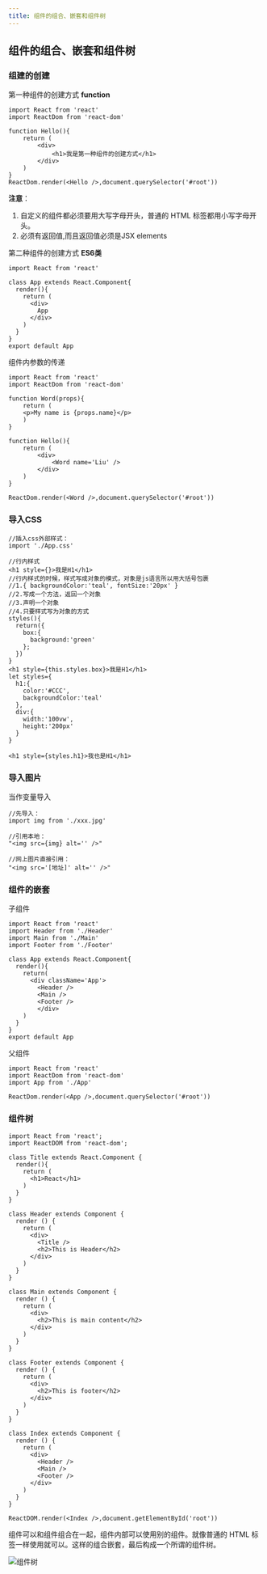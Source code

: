```yaml
---
title: 组件的组合、嵌套和组件树
---
```


## 组件的组合、嵌套和组件树

### 组建的创建

第一种组件的创建方式 **function**

```
import React from 'react'
import ReactDom from 'react-dom'

function Hello(){
    return (
        <div>
            <h1>我是第一种组件的创建方式</h1>
        </div>
    )
}
ReactDom.render(<Hello />,document.querySelector('#root'))
```

**注意**：

 1. 自定义的组件都必须要用大写字母开头，普通的 HTML 标签都用小写字母开头。
 2. 必须有返回值,而且返回值必须是JSX elements

第二种组件的创建方式 **ES6类**

```
import React from 'react'

class App extends React.Component{
  render(){
    return (
      <div>
        App
      </div>    
    )
  }
}
export default App
```

组件内参数的传递

```
import React from 'react'
import ReactDom from 'react-dom'

function Word(props){
    return (
    <p>My name is {props.name}</p>
    )
}

function Hello(){
    return (
        <div>
            <Word name='Liu' />
        </div>
    )
}

ReactDom.render(<Word />,document.querySelector('#root'))
```

### 导入CSS

```
//插入css外部样式：
import './App.css'

//行内样式
<h1 style={}>我是H1</h1>
//行内样式的时候，样式写成对象的模式，对象是js语言所以用大括号包裹
//1.{ backgroundColor:'teal', fontSize:'20px' }
//2.写成一个方法，返回一个对象
//3.声明一个对象
//4.只要样式写为对象的方式
styles(){
  return({
    box:{
      background:'green'
    };
  })
}
<h1 style={this.styles.box}>我是H1</h1>
let styles={
  h1:{
    color:'#CCC',
    backgroundColor:'teal'
  },
  div:{
    width:'100vw',
    height:'200px'
  }
}

<h1 style={styles.h1}>我也是H1</h1>
```

### 导入图片

当作变量导入

```
//先导入：
import img from './xxx.jpg'  

//引用本地：
"<img src={img} alt='' />"  

//网上图片直接引用：
"<img src='[地址]' alt='' />"  
```

### 组件的嵌套

子组件

```
import React from 'react'
import Header from './Header'
import Main from './Main'
import Footer from './Footer'

class App extends React.Component{
  render(){
    return(
      <div className='App'>
        <Header />
        <Main />
        <Footer />
        </div>    
    )
  }
}
export default App
```

父组件

```
import React from 'react'
import ReactDom from 'react-dom'
import App from './App'

ReactDom.render(<App />,document.querySelector('#root'))
```

### 组件树

```
import React from 'react';
import ReactDOM from 'react-dom';

class Title extends React.Component {
  render(){
    return (
      <h1>React</h1>
    )
  }
}

class Header extends Component {
  render () {
    return (
      <div>
        <Title />
        <h2>This is Header</h2>
      </div>
    )
  }
}

class Main extends Component {
  render () {
    return (
      <div>
        <h2>This is main content</h2>
      </div>
    )
  }
}

class Footer extends Component {
  render () {
    return (
      <div>
        <h2>This is footer</h2>
      </div>
    )
  }
}

class Index extends Component {
  render () {
    return (
      <div>
        <Header />
        <Main />
        <Footer />
      </div>
    )
  }
}

ReactDOM.render(<Index />,document.getElementById('root'))
```

组件可以和组件组合在一起，组件内部可以使用别的组件。就像普通的 HTML 标签一样使用就可以。这样的组合嵌套，最后构成一个所谓的组件树。

<img src='http://huzidaha.github.io/static/assets/img/posts/19BBE4E2-A12E-4657-BA6A-61484F67FA60.png' alt='组件树' />
